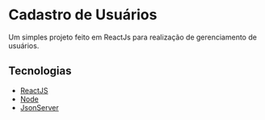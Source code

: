 # Cadastro de Usuários
  Um simples projeto feito em ReactJs para realização de gerenciamento de usuários.


## Tecnologias

* [ReactJS](https://reactjs.org/)
* [Node](https://nodejs.org/en/)
* [JsonServer](https://github.com/typicode/json-server)

